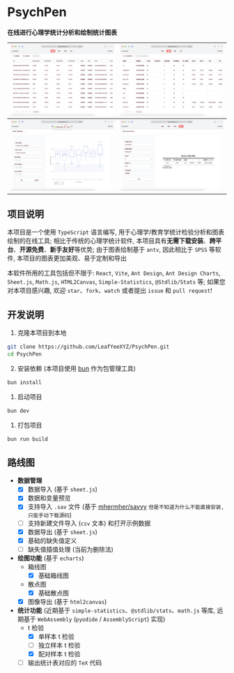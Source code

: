 # PsychPen

**在线进行心理学统计分析和绘制统计图表**

| ![](readme/1.png) | ![](readme/2.png) |
| :---: | :---: |
| ![](readme/3.png) | ![](readme/4.png) |

## 项目说明

本项目是一个使用 `TypeScript` 语言编写, 用于心理学/教育学统计检验分析和图表绘制的在线工具; 相比于传统的心理学统计软件, 本项目具有**无需下载安装**、**跨平台**、**开源免费**、**新手友好**等优势; 由于图表绘制基于 `antv`, 因此相比于 `SPSS` 等软件, 本项目的图表更加美观、易于定制和导出

本软件所用的工具包括但不限于: `React`, `Vite`, `Ant Design`, `Ant Design Charts`, `Sheet.js`, `Math.js`, `HTML2Canvas`, `Simple-Statistics`, `@Stdlib/Stats` 等; 如果您对本项目感兴趣, 欢迎 `star`、`fork`、`watch` 或者提出 `issue` 和 `pull request`!

## 开发说明

1. 克隆本项目到本地
  ```bash
  git clone https://github.com/LeafYeeXYZ/PsychPen.git
  cd PsychPen
  ```
2. 安装依赖 (本项目使用 [bun](https://bun.sh) 作为包管理工具)
  ```bash
  bun install
  ```
1. 启动项目
  ```bash
  bun dev
  ```
1. 打包项目
  ```bash
  bun run build
  ```

## 路线图

- **数据管理**
  - [x] 数据导入 (基于 `sheet.js`)
  - [x] 数据和变量预览 
  - [x] 支持导入 `.sav` 文件 (基于 [mhermher/savvy](https://github.com/mhermher/savvy) `但是不知道为什么不能直接安装, 只能手动下载源码`)
  - [ ] 支持新建文件导入 (`csv` 文本) 和打开示例数据
  - [x] 数据导出 (基于 `sheet.js`)
  - [x] 基础的缺失值定义 
  - [ ] 缺失值插值处理 (当前为删除法)
- **绘图功能** (基于 `echarts`)
  - 箱线图
    - [x] 基础箱线图
  - 散点图
    - [x] 基础散点图
  - [x] 图像导出 (基于 `html2canvas`)
- **统计功能** (近期基于 `simple-statistics`、`@stdlib/stats`、`math.js` 等库, 远期基于 `WebAssembly` (`pyodide` / `AssemblyScript`) 实现)
  - t 检验
    - [x] 单样本 t 检验
    - [ ] 独立样本 t 检验
    - [x] 配对样本 t 检验
  - [ ] 输出统计表对应的 `TeX` 代码
